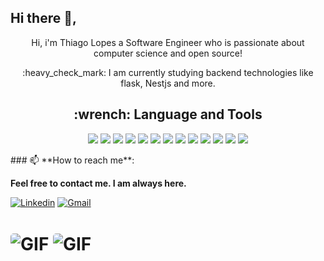 ## Hi there 👋,

<p align="center">Hi, i'm Thiago Lopes a Software Engineer who is passionate about computer science and open source!</p>


<p align = "center"> :heavy_check_mark: I am currently studying backend technologies like flask, Nestjs and more.</p>



<h2 align="center"> :wrench: <strong>Language and Tools</strong> </h2>
<p align="center">
<img src="https://img.shields.io/badge/javascript%20-%23323330.svg?&style=for-the-badge&logo=javascript&logoColor=%23F7DF1E"></img>
<img src="https://img.shields.io/badge/express.js%20-%23404d59.svg?&style=for-the-badge">
<img src="https://img.shields.io/badge/Nestjs-%23E0234E.svg?&style=for-the-badge&logo=nestjs&logoColor=white">
<img src="https://img.shields.io/badge/ruby%20-%23CC0000.svg?&style=for-the-badge&logo=ruby&logoColor=white">
<img src="https://img.shields.io/badge/rust-%23630.svg?&style=for-the-badge&logo=rust&logoColor=white">
<img src="https://img.shields.io/badge/python%20-%2314354C.svg?&style=for-the-badge&logo=python&logoColor=white">
<img src="https://img.shields.io/badge/postgres-%23316192.svg?&style=for-the-badge&logo=postgresql&logoColor=white">
<img src="https://img.shields.io/badge/typescript%20-%23007ACC.svg?&style=for-the-badge&logo=typescript&logoColor=white">
<img src="https://img.shields.io/badge/node.js%20-%2343853D.svg?&style=for-the-badge&logo=node.js&logoColor=white">
<img src="https://img.shields.io/badge/flask%20-%23000.svg?&style=for-the-badge&logo=flask&logoColor=white">
<img src="https://img.shields.io/badge/django%20-%23092E20.svg?&style=for-the-badge&logo=django&logoColor=white">
<img src="https://img.shields.io/badge/GraphQL-%23E10098.svg?&style=for-the-badge&logo=graphql&logoColor=white">
<img src="https://img.shields.io/badge/Docker-%232496ED.svg?&style=for-the-badge&logo=docker&logoColor=white"></p>
### 📫 **How to reach me**:

**Feel free to contact me. I am always here.**

[![Linkedin](https://img.shields.io/badge/LinkedIn-Thiago%20Lopes-blue?logo=Linkedin&logoColor=blue&labelColor=grey)](https://www.linkedin.com/in/thiago18l/)
[![Gmail](https://img.shields.io/badge/Gmail-thiago.lopes.dev@gmail.com-blue?logo=Gmail&logoColor=Red&labelColor=grey)](mailto:thiago.lopes.dev@gmail.com)

<h1>
<img align="center" style="border-radius: 5px" alt="GIF" src="https://github-readme-stats.vercel.app/api?username=Thiago18l&theme=dark&show_icons=true&hide_border=true"/>
<img align="center" style="border-radius: 5px" alt="GIF" src="https://github-readme-stats.vercel.app/api/top-langs/?username=Thiago18l&layout=compact&theme=dark&hide_border=true"/></h1>
